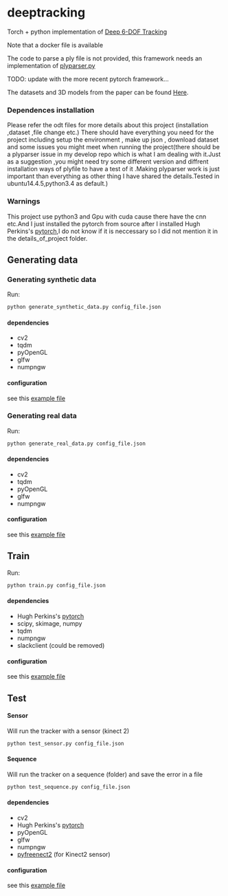 # deeptracking

Torch + python implementation of [Deep 6-DOF Tracking](https://arxiv.org/abs/1703.09771)

Note that a docker file is available

The code to parse a ply file is not provided, this framework needs an implementation of [plyparser.py](https://github.com/lvsn/deeptracking/blob/develop/deeptracking/utils/plyparser.py)


TODO: update with the more recent pytorch framework...

The datasets and 3D models from the paper can be found [Here](http://vision.gel.ulaval.ca/~jflalonde/projects/deepTracking/index.html).

### Dependences installation
Please refer the odt files for more details about this project (installation ,dataset ,file change etc.)
There should have everything you need for the project including setup the environment , make up json , download dataset and some issues you might meet 
when running the project(there should be a plyparser issue in my develop repo which is what I am dealing with it.Just as a suggestion ,you might need
try some different version and diffrent installation ways of plyfile to have a test of it .Making plyparser work is just important than everything as 
other thing I have shared the details.Tested in ubuntu14.4.5,python3.4 as default.)

### Warnings
This project use python3 and Gpu with cuda cause there have the cnn etc.And I just installed the pytorch from source after I installed 
Hugh Perkins's [pytorch](https://github.com/hughperkins/pytorch),I do not know if it is neccessary so I did not mention it in the details_of_project
folder.

## Generating data
### Generating synthetic data
Run:
```bash
python generate_synthetic_data.py config_file.json
```

#### dependencies
- cv2
- tqdm
- pyOpenGL
- glfw
- numpngw

#### configuration
see this [example file](https://github.com/lvsn/deeptracking/blob/develop/configs/generate_synthetic_example.json)

### Generating real data
Run:
```bash
python generate_real_data.py config_file.json
```

#### dependencies
- cv2
- tqdm
- pyOpenGL
- glfw
- numpngw

#### configuration
see this [example file](https://github.com/lvsn/deeptracking/blob/develop/configs/generate_real_example.json)

## Train
Run:
```bash
python train.py config_file.json
```

#### dependencies
- Hugh Perkins's [pytorch](https://github.com/hughperkins/pytorch)
- scipy, skimage, numpy
- tqdm
- numpngw
- slackclient (could be removed)

#### configuration
see this [example file](https://github.com/lvsn/deeptracking/blob/develop/configs/train_example.json)

## Test
#### Sensor
Will run the tracker with a sensor (kinect 2)
```bash
python test_sensor.py config_file.json
```

#### Sequence
Will run the tracker on a sequence (folder) and save the error in a file
```bash
python test_sequence.py config_file.json
```

#### dependencies
- cv2
- Hugh Perkins's [pytorch](https://github.com/hughperkins/pytorch)
- pyOpenGL
- glfw
- numpngw
- [pyfreenect2](https://github.com/MathGaron/py3freenect2) (for Kinect2 sensor)

#### configuration
see this [example file](https://github.com/lvsn/deeptracking/blob/develop/configs/test_example.json)
